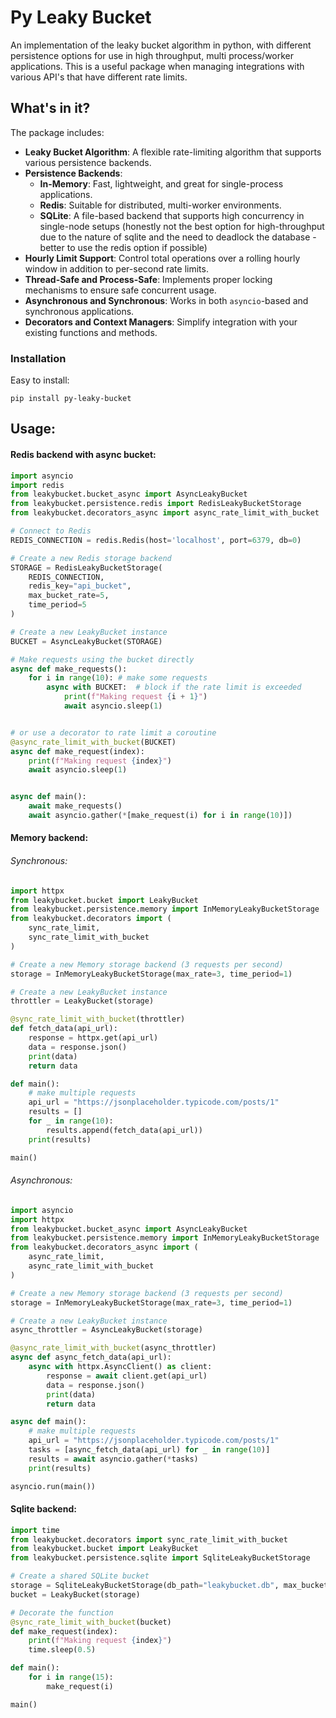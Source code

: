 # Py Leaky Bucket

An implementation of the leaky bucket algorithm in python, with different persistence options for use in high throughput, multi process/worker applications. This is a useful package when managing integrations with various API's that have different rate limits.



## What's in it?

The package includes:

- **Leaky Bucket Algorithm**: A flexible rate-limiting algorithm that supports various persistence backends.
- **Persistence Backends**:
  - **In-Memory**: Fast, lightweight, and great for single-process applications.
  - **Redis**: Suitable for distributed, multi-worker environments.
  - **SQLite**: A file-based backend that supports high concurrency in single-node setups (honestly not the best option for high-throughput due to the nature of sqlite and the need to deadlock the database - better to use the redis option if possible)
- **Hourly Limit Support**: Control total operations over a rolling hourly window in addition to per-second rate limits.
- **Thread-Safe and Process-Safe**: Implements proper locking mechanisms to ensure safe concurrent usage.
- **Asynchronous and Synchronous**: Works in both `asyncio`-based and synchronous applications.
- **Decorators and Context Managers**: Simplify integration with your existing functions and methods.



### Installation

Easy to install:

```
pip install py-leaky-bucket
```



## Usage:



#### Redis backend with async bucket:

```python
import asyncio
import redis
from leakybucket.bucket_async import AsyncLeakyBucket
from leakybucket.persistence.redis import RedisLeakyBucketStorage
from leakybucket.decorators_async import async_rate_limit_with_bucket

# Connect to Redis
REDIS_CONNECTION = redis.Redis(host='localhost', port=6379, db=0)

# Create a new Redis storage backend
STORAGE = RedisLeakyBucketStorage(
    REDIS_CONNECTION, 
    redis_key="api_bucket", 
    max_bucket_rate=5, 
    time_period=5
)

# Create a new LeakyBucket instance
BUCKET = AsyncLeakyBucket(STORAGE)

# Make requests using the bucket directly
async def make_requests():
    for i in range(10): # make some requests
        async with BUCKET:  # block if the rate limit is exceeded
            print(f"Making request {i + 1}")
            await asyncio.sleep(1)


# or use a decorator to rate limit a coroutine
@async_rate_limit_with_bucket(BUCKET)
async def make_request(index):
    print(f"Making request {index}")
    await asyncio.sleep(1)


async def main():
    await make_requests()
    await asyncio.gather(*[make_request(i) for i in range(10)])
```



#### Memory backend:

###### Synchronous:

```python
import httpx
from leakybucket.bucket import LeakyBucket
from leakybucket.persistence.memory import InMemoryLeakyBucketStorage
from leakybucket.decorators import (
    sync_rate_limit, 
    sync_rate_limit_with_bucket
)

# Create a new Memory storage backend (3 requests per second)
storage = InMemoryLeakyBucketStorage(max_rate=3, time_period=1)

# Create a new LeakyBucket instance
throttler = LeakyBucket(storage)

@sync_rate_limit_with_bucket(throttler)
def fetch_data(api_url):
    response = httpx.get(api_url)
    data = response.json()
    print(data)
    return data

def main():
    # make multiple requests
    api_url = "https://jsonplaceholder.typicode.com/posts/1"
    results = []
    for _ in range(10):
        results.append(fetch_data(api_url))
    print(results)

main()

```

###### Asynchronous:

```python
import asyncio
import httpx
from leakybucket.bucket_async import AsyncLeakyBucket
from leakybucket.persistence.memory import InMemoryLeakyBucketStorage
from leakybucket.decorators_async import (
    async_rate_limit, 
    async_rate_limit_with_bucket
)

# Create a new Memory storage backend (3 requests per second)
storage = InMemoryLeakyBucketStorage(max_rate=3, time_period=1)

# Create a new LeakyBucket instance
async_throttler = AsyncLeakyBucket(storage)

@async_rate_limit_with_bucket(async_throttler)
async def async_fetch_data(api_url):
    async with httpx.AsyncClient() as client:
        response = await client.get(api_url)
        data = response.json()
        print(data)
        return data

async def main():
    # make multiple requests
    api_url = "https://jsonplaceholder.typicode.com/posts/1"
    tasks = [async_fetch_data(api_url) for _ in range(10)]
    results = await asyncio.gather(*tasks)
    print(results)

asyncio.run(main())

```



#### Sqlite backend:

```python
import time
from leakybucket.decorators import sync_rate_limit_with_bucket
from leakybucket.bucket import LeakyBucket
from leakybucket.persistence.sqlite import SqliteLeakyBucketStorage

# Create a shared SQLite bucket
storage = SqliteLeakyBucketStorage(db_path="leakybucket.db", max_bucket_rate=10, time_period=10)
bucket = LeakyBucket(storage)

# Decorate the function
@sync_rate_limit_with_bucket(bucket)
def make_request(index):
    print(f"Making request {index}")
    time.sleep(0.5)

def main():
    for i in range(15):
        make_request(i)

main()

```




